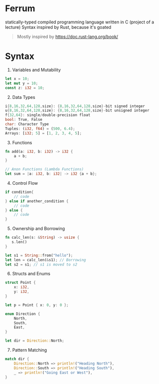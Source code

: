 # Ferrum

statically-typed compiled programming language written in C (project of a lecture)
Syntax inspired by Rust, because it's goated

> Mostly inspired by https://doc.rust-lang.org/book/

# Syntax 
1. Variables and Mutability
```Rust
let x = 10;
let mut y = 10;
const z: i32 = 10;
```
2. Data Types
```Rust
i{8,16,32,64,128,size}: {8,16,32,64,128,size}-bit signed integer
u{8,16,32,64,128,size}: {8,16,32,64,128,size}-bit unsigned integer
f{32,64}: single/double-precision float
bool: True, False
char: Character Type
Tuples: (i32, f64) = (500, 6.4);
Arrays: [i32; 5] = [1, 2, 3, 4, 5];
```
3. Functions
```Rust
fn add(a: i32, b: i32) -> i32 {
    a + b;
}

// Anon Functions (Lambda Functions)
let sum = |a: i32, b: i32| -> i32 {a + b};
```
4. Control Flow
```Rust
if condition{
    // code
} else if another_condition {
    // code
} else {
    // code
}
```
5. Ownership and Borrowing
```Rust
fn calc_len(s: &String) -> usize {
   s.len() 
}

let s1 = String::from("hello");
let len = calc_len(&s1); // Borrowing
let s2 = s1; // s1 is moved to s2
```
6. Structs and Enums
```Rust
struct Point {
    x: i32,
    y: i32,
}

let p = Point { x: 0, y: 0 };

enum Direction {
    North,
    South,
    East,
}

let dir = Direction::North;
```
7. Pattern Matching
```Rust
match dir {
    Direction::North => println!("Heading North"),
    Direction::South => println!("Heading South"),
    _ => println!("Going East or West"),
}
```








